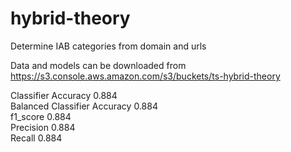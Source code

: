 # hybrid-theory
Determine IAB categories from domain and urls

Data and models can be downloaded from https://s3.console.aws.amazon.com/s3/buckets/ts-hybrid-theory

Classifier Accuracy 0.884<br>
Balanced Classifier Accuracy 0.884<br>
f1_score 0.884<br>
Precision 0.884<br>
Recall 0.884<br>
